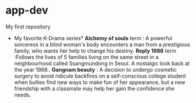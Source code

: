 # app-dev
My first repository
* My favorite K-Drama series*
**Alchemy of souls**
term
: A powerful sorceress in a blind woman's body encounters a man from a prestigious family, who wants her help to change his destiny.
**Reply 1988**
term
:Follows the lives of 5 families living on the same street in a neighbourhood called Ssangmundong in Seoul. A nostalgic look back at the year 1988..
**Gangnam beauty**
: A decision to undergo cosmetic surgery to avoid ridicule backfires on a self-conscious college student when bullies find new ways to make fun of her appearance, but a new friendship with a classmate may help her gain the confidence she needs.

